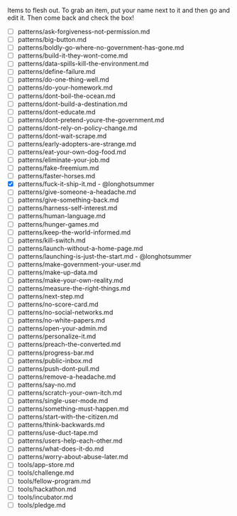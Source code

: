 Items to flesh out. To grab an item, put your name next to it and then go and edit it. Then come back and check the box!

- [ ] patterns/ask-forgiveness-not-permission.md
- [ ] patterns/big-button.md
- [ ] patterns/boldly-go-where-no-government-has-gone.md
- [ ] patterns/build-it-they-wont-come.md
- [ ] patterns/data-spills-kill-the-environment.md
- [ ] patterns/define-failure.md
- [ ] patterns/do-one-thing-well.md
- [ ] patterns/do-your-homework.md
- [ ] patterns/dont-boil-the-ocean.md
- [ ] patterns/dont-build-a-destination.md
- [ ] patterns/dont-educate.md
- [ ] patterns/dont-pretend-youre-the-government.md
- [ ] patterns/dont-rely-on-policy-change.md
- [ ] patterns/dont-wait-scrape.md
- [ ] patterns/early-adopters-are-strange.md
- [ ] patterns/eat-your-own-dog-food.md
- [ ] patterns/eliminate-your-job.md
- [ ] patterns/fake-freemium.md
- [ ] patterns/faster-horses.md
- [X] patterns/fuck-it-ship-it.md - @longhotsummer
- [ ] patterns/give-someone-a-headache.md
- [ ] patterns/give-something-back.md
- [ ] patterns/harness-self-interest.md
- [ ] patterns/human-language.md
- [ ] patterns/hunger-games.md
- [ ] patterns/keep-the-world-informed.md
- [ ] patterns/kill-switch.md
- [ ] patterns/launch-without-a-home-page.md
- [ ] patterns/launching-is-just-the-start.md - @longhotsummer
- [ ] patterns/make-government-your-user.md
- [ ] patterns/make-up-data.md
- [ ] patterns/make-your-own-reality.md
- [ ] patterns/measure-the-right-things.md
- [ ] patterns/next-step.md
- [ ] patterns/no-score-card.md
- [ ] patterns/no-social-networks.md
- [ ] patterns/no-white-papers.md
- [ ] patterns/open-your-admin.md
- [ ] patterns/personalize-it.md
- [ ] patterns/preach-the-converted.md
- [ ] patterns/progress-bar.md
- [ ] patterns/public-inbox.md
- [ ] patterns/push-dont-pull.md
- [ ] patterns/remove-a-headache.md
- [ ] patterns/say-no.md
- [ ] patterns/scratch-your-own-itch.md
- [ ] patterns/single-user-mode.md
- [ ] patterns/something-must-happen.md
- [ ] patterns/start-with-the-citizen.md
- [ ] patterns/think-backwards.md
- [ ] patterns/use-duct-tape.md
- [ ] patterns/users-help-each-other.md
- [ ] patterns/what-does-it-do.md
- [ ] patterns/worry-about-abuse-later.md
- [ ] tools/app-store.md
- [ ] tools/challenge.md
- [ ] tools/fellow-program.md
- [ ] tools/hackathon.md
- [ ] tools/incubator.md
- [ ] tools/pledge.md
